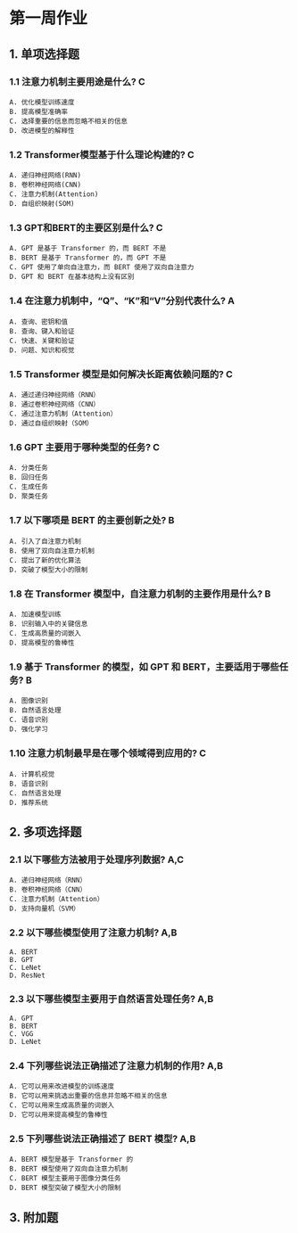 # 第一周作业
## 1. 单项选择题
### 1.1 注意力机制主要用途是什么? C
```
A. 优化模型训练速度
B. 提高模型准确率
C. 选择重要的信息而忽略不相关的信息
D. 改进模型的解释性
```
### 1.2 Transformer模型基于什么理论构建的? C
```
A. 递归神经网络(RNN)
B. 卷积神经网络(CNN)
C. 注意力机制(Attention)
D. 自组织映射(SOM)
```
### 1.3 GPT和BERT的主要区别是什么? C
```
A. GPT 是基于 Transformer 的，而 BERT 不是
B. BERT 是基于 Transformer 的，而 GPT 不是
C. GPT 使用了单向自注意力，而 BERT 使用了双向自注意力
D. GPT 和 BERT 在基本结构上没有区别
```
### 1.4 在注意力机制中，“Q”、“K”和“V”分别代表什么? A
```
A. 查询、密钥和值
B. 查询、键入和验证
C. 快速、关键和验证
D. 问题、知识和视觉
```
### 1.5 Transformer 模型是如何解决长距离依赖问题的? C
```
A. 通过递归神经网络（RNN）
B. 通过卷积神经网络（CNN）
C. 通过注意力机制（Attention）
D. 通过自组织映射（SOM）
```
### 1.6 GPT 主要用于哪种类型的任务? C
```
A. 分类任务
B. 回归任务
C. 生成任务
D. 聚类任务
```
### 1.7 以下哪项是 BERT 的主要创新之处? B
```
A. 引入了自注意力机制
B. 使用了双向自注意力机制
C. 提出了新的优化算法
D. 突破了模型大小的限制
```
### 1.8 在 Transformer 模型中，自注意力机制的主要作用是什么? B
```
A. 加速模型训练
B. 识别输入中的关键信息
C. 生成高质量的词嵌入
D. 提高模型的鲁棒性
```
### 1.9 基于 Transformer 的模型，如 GPT 和 BERT，主要适用于哪些任务? B
```
A. 图像识别
B. 自然语言处理
C. 语音识别
D. 强化学习
```
### 1.10 注意力机制最早是在哪个领域得到应用的? C
```
A. 计算机视觉
B. 语音识别
C. 自然语言处理
D. 推荐系统
```

## 2. 多项选择题
### 2.1 以下哪些方法被用于处理序列数据? A,C
```
A. 递归神经网络（RNN）
B. 卷积神经网络（CNN）
C. 注意力机制（Attention）
D. 支持向量机（SVM）
```
### 2.2 以下哪些模型使用了注意力机制? A,B
```
A. BERT
B. GPT
C. LeNet
D. ResNet
```
### 2.3 以下哪些模型主要用于自然语言处理任务? A,B
```
A. GPT
B. BERT
C. VGG
D. LeNet
```
### 2.4 下列哪些说法正确描述了注意力机制的作用? A,B
```
A. 它可以用来改进模型的训练速度
B. 它可以用来挑选出重要的信息并忽略不相关的信息
C. 它可以用来生成高质量的词嵌入
D. 它可以用来提高模型的鲁棒性
```
### 2.5 下列哪些说法正确描述了 BERT 模型? A,B
```
A. BERT 模型是基于 Transformer 的
B. BERT 模型使用了双向自注意力机制
C. BERT 模型主要用于图像分类任务
D. BERT 模型突破了模型大小的限制
```
## 3. 附加题